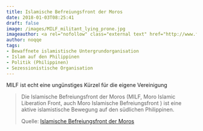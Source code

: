 ```yaml
---
title: Islamische Befreiungsfront der Moros
date: 2018-01-03T08:25:41
draft: false
image: /images/MILF_militant_lying_prone.jpg
imageauthor: <a rel="nofollow" class="external text" href="http://www.flickr.com/people/54106155@N00">Keith Kristoffer Bacongco</a> from Davao, Philippines
author: noqqe
tags:
- Bewaffnete islamistische Untergrundorganisation
- Islam auf den Philippinen
- Politik (Philippinen)
- Sezessionistische Organisation
---
```


MILF ist echt eine ungünstiges Kürzel für die eigene Vereinigung

> Die Islamische Befreiungsfront der Moros (MILF, Moro Islamic Liberation Front,
> auch Moro Islamische Befreiungsfront ) ist eine aktive islamistische Bewegung
> auf den südlichen Philippinen.
>
> Quelle: [Islamische Befreiungsfront der Moros](https://de.wikipedia.org/wiki/Islamische_Befreiungsfront_der_Moros)